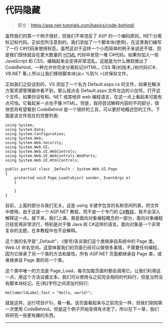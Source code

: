 # 代码隐藏

> 原文：<https://asp.net-tutorials.com/basics/code-behind/>

虽然我们的第一个例子很好，但我们不幸违反了 ASP 的一个编码原则。NET:分离标记和代码。正如您所注意到的，我们添加了一个脚本块(使用)，在这里我们编写了一行 C#代码来使用标签。虽然这对于这样一个小而简单的例子来说还不错，但是我们很快就会在更大数量的 [HTML](http://htmlpedia.net "A complete HTML reference") 代码中发现一堆 C#代码。如果你加入一些 JavaScript 和 CSS，编辑起来会变得非常混乱。这就是为什么微软推出了 CodeBehind，一种允许你完全分离标记(HTML，CSS 等)的技术。)和代码(C#、VB.NET 等。).所以让我们移除脚本块(从< %到% >)并保存文件。

正如我们之前谈到的，VS 添加了一个名为 Default.aspx.cs 的文件，如果在解决方案资源管理器中看不到，那么就点击 Default.aspx 文件左边的小加号。打开这个文件。如果你没有和。NET 或其他非 web 编程语言，在这一点上看起来可能有点可怕。它看起来一点也不像 HTML。但是，我将尝试解释内容的不同部分，很快您将有望看到 CodeBehind 是一个很好的工具，可以更好地概述您的工作。下面是该文件现在的完整列表:

```
using System;
using System.Data;
using System.Configuration;
using System.Web;
using System.Web.Security;
using System.Web.UI;
using System.Web.UI.WebControls;
using System.Web.UI.WebControls.WebParts;
using System.Web.UI.HtmlControls;

public partial class _Default : System.Web.UI.Page 
{
    protected void Page_Load(object sender, EventArgs e)
    {

    }
}
```

目前，上面的部分与我们无关。这是 using 关键字包含的名称空间列表，供文件中使用。由于这是一个 ASP.NET 教程，而不是一个专门的 [C#教程](http://csharp.net-tutorials.com "C# tutorial")，我不会深入解释这一点。接下来，我们上课。类是面向对象编程概念的一部分，面向对象编程已经变得非常流行，特别是对于像 Java 和 C#这样的语言。面向对象是一个非常复杂的主题，在本教程中也不会解释。

这个类的名字是“_Default”，:(冒号)告诉我们这个类继承自系统中的 Page 类。Web.UI 命名空间。这意味着我们的页面已经可以做很多事情，不需要任何编程，因为它继承了另一个类的方法和属性。所有 ASP.NET 页面都继承自 Page 类，或者继承自 Page 类的另一个类。

这个类中唯一的方法是 Page_Load，每次加载页面时都会调用它。让我们利用这一点，用这个方法设置文本。我们可以使用与之前完全相同的代码行，但是当然没有脚本块标记。在{和}字符之间添加代码行:

<input type="hidden" name="IL_IN_ARTICLE">

```
HelloWorldLabel.Text = "Hello, world!";
```

就是这样。运行项目(F5)，看一看。该页面看起来与之前完全一样，但我们刚刚第一次使用 CodeBehind。但是这个例子开始变得有点老了，所以在下一章，我们将研究一些更有趣的东西。

* * *
